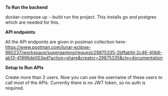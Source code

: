 **To Run the backend**

docker-compose up --build run the project. This installs go and postgres which are needed for this.


**API endpoints** 

All the API endpoints are given in postman collection here- https://www.postman.com/lunar-eclipse-960237/workspace/supergaming/request/29875335-2bffabfd-2c46-40b6-ab13-41996de003ed?action=share&creator=29875335&ctx=documentation


**Setup to Run APIs**

Create more than 2 users. 
Now you can use the username of these users to call most of the APIs. Currently there is no JWT token, so no auth is required.

